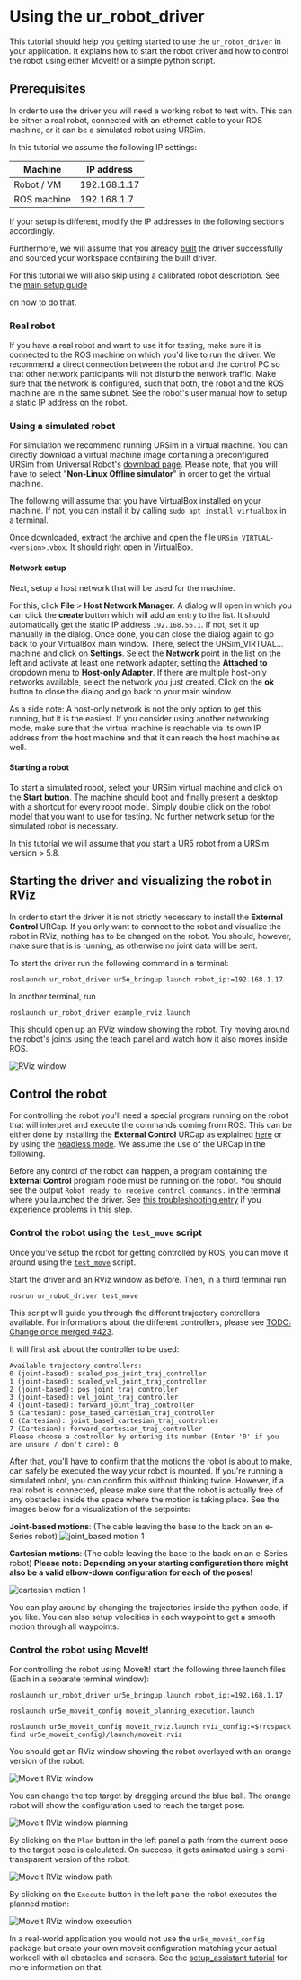 # Using the ur_robot_driver

This tutorial should help you getting started to use the `ur_robot_driver` in your application. It
explains how to start the robot driver and how to control the robot using either MoveIt! or a simple
python script.

## Prerequisites
In order to use the driver you will need a working robot to test with. This can be either a real
robot, connected with an ethernet cable to your ROS machine, or it can be a simulated robot using
URSim.

In this tutorial we assume the following IP settings:

| Machine     | IP address   |
| ----------- | ------------ |
| Robot / VM  | 192.168.1.17 |
| ROS machine | 192.168.1.7  |

If your setup is different, modify the IP addresses in the following sections accordingly.

Furthermore, we will assume that you already [built](https://github.com/UniversalRobots/Universal_Robots_ROS_Driver#building) the driver successfully and sourced your
workspace containing the built driver.

For this tutorial we will also skip using a calibrated robot description. See the [main setup
guide](https://github.com/UniversalRobots/Universal_Robots_ROS_Driver/blob/master/README.md#extract-calibration-information)

on how to do that.

### Real robot
If you have a real robot and want to use it for testing, make sure it is connected to the ROS
machine on which you'd like to run the driver. We recommend a direct connection between the robot
and the control PC so that other network participants will not disturb the network traffic. Make
sure that the network is configured, such that both, the robot and the ROS machine are in the same
subnet. See the robot's user manual how to setup a static IP address on the robot.

### Using a simulated robot
For simulation we recommend running URSim in a virtual machine. You can directly download a virtual
machine image containing a preconfigured URSim from Universal Robot's [download
page](https://www.universal-robots.com/download/?filters[]=98759&query=). Please note, that you will
have to select "**Non-Linux Offline simulator**" in order to get the virtual machine.

The following will assume that you have VirtualBox installed on your machine. If not, you can
install it by calling `sudo apt install virtualbox` in a terminal.

Once downloaded, extract the archive and open the file `URSim_VIRTUAL-<version>.vbox`. It should
right open in VirtualBox.

#### Network setup
Next, setup a host network that will be used for the machine.

For this, click **File** > **Host Network Manager**. A dialog will open in which you can click the
**create** button which will add an entry to the list. It should automatically get the static IP
address `192.168.56.1`. If not, set it up manually in the dialog. Once done, you can close the
dialog again to go back to your VirtualBox main window. There, select the URSim_VIRTUAL... machine
and click on **Settings**. Select the **Network** point in the list on the left and activate at
least one network adapter, setting the **Attached to** dropdown menu to **Host-only Adapter**.
If there are multiple host-only networks available, select the network you just created. Click on
the **ok** button to close the dialog and go back to your main window.

As a side note: A host-only network is not the only option to get this running, but it is the
easiest. If you consider using another networking mode, make sure that the virtual machine is
reachable via its own IP address from the host machine and that it can reach the host machine as
well.

#### Starting a robot
To start a simulated robot, select your URSim virtual machine and click on the **Start button**. The
machine should boot and finally present a desktop with a shortcut for every robot model. Simply
double click on the robot model that you want to use for testing. No further network setup for the
simulated robot is necessary.

In this tutorial we will assume that you start a UR5 robot from a URSim version > 5.8.

## Starting the driver and visualizing the robot in RViz
In order to start the driver it is not strictly necessary to install the **External Control** URCap.
If you only want to connect to the robot and visualize the robot in RViz, nothing has to be changed
on the robot. You should, however, make sure that is is running, as otherwise no joint data will be
sent.

To start the driver run the following command in a terminal:

```
roslaunch ur_robot_driver ur5e_bringup.launch robot_ip:=192.168.1.17
```

In another terminal, run

```
roslaunch ur_robot_driver example_rviz.launch
```

This should open up an RViz window showing the robot. Try moving around the robot's joints using the
teach panel and watch how it also moves inside ROS.

![RViz window](resources/usage_example/rviz.png "RViz window showing a UR5 robot")

## Control the robot
For controlling the robot you'll need a special program running on the robot that will interpret and
execute the commands coming from ROS. This can be either done by installing the **External Control**
URCap as explained
[here](https://github.com/UniversalRobots/Universal_Robots_ROS_Driver/blob/master/README.md#setting-up-a-ur-robot-for-ur_robot_driver)
or by using the [headless
mode](https://github.com/UniversalRobots/Universal_Robots_ROS_Driver/blob/master/ur_robot_driver/README.md#headless-mode).
We assume the use of the URCap in the following.

Before any control of the robot can happen, a program containing the **External Control** program
node must be running on the robot. You should see the output `Robot ready to receive control
commands.` in the terminal where you launched the driver. See [this troubleshooting
entry](https://github.com/UniversalRobots/Universal_Robots_ROS_Driver/blob/master/README.md#i-started-everything-but-i-cannot-control-the-robot)
if you experience problems in this step.

### Control the robot using the `test_move` script
Once you've setup the robot for getting controlled by ROS, you can move it around using the
[`test_move`](https://github.com/UniversalRobots/Universal_Robots_ROS_Driver/blob/master/ur_robot_driver/scripts/test_move) script.

Start the driver and an RViz window as before. Then, in a third terminal run

```
rosrun ur_robot_driver test_move
```

This script will guide you through the different trajectory controllers available. For informations
about the different controllers, please see [TODO: Change once merged #423](https://github.com/UniversalRobots/Universal_Robots_ROS_Driver/pull/423).

It will first ask about the controller to be used:

```
Available trajectory controllers:
0 (joint-based): scaled_pos_joint_traj_controller
1 (joint-based): scaled_vel_joint_traj_controller
2 (joint-based): pos_joint_traj_controller
3 (joint-based): vel_joint_traj_controller
4 (joint-based): forward_joint_traj_controller
5 (Cartesian): pose_based_cartesian_traj_controller
6 (Cartesian): joint_based_cartesian_traj_controller
7 (Cartesian): forward_cartesian_traj_controller
Please choose a controller by entering its number (Enter '0' if you are unsure / don't care): 0
```

After that, you'll have to confirm that the motions the robot is about to make, can safely be
executed the way your robot is mounted. If you're running a simulated robot, you can confirm this
without thinking twice. However, if a real robot is connected, please make sure that the robot is
actually free of any obstacles inside the space where the motion is taking place. See the images
below for a visualization of the setpoints:

**Joint-based motions**: (The cable leaving the base to the back on an e-Series robot)
![joint_based motion 1](resources/usage_example/joint_based_motion.png "setpoints of joint-based motion")

**Cartesian motions**: (The cable leaving the base to the back on an e-Series robot)
**Please note: Depending on your starting configuration there might also be a valid elbow-down
configuration for each of the poses!**

![cartesian motion 1](resources/usage_example/cartesian_motion.png "Setpoints of a Cartesian motion")

You can play around by changing the trajectories inside the python code, if you like. You can also
setup velocities in each waypoint to get a smooth motion through all waypoints.

### Control the robot using MoveIt!
For controlling the robot using MoveIt! start the following three launch files (Each in a separate terminal
window):

```
roslaunch ur_robot_driver ur5e_bringup.launch robot_ip:=192.168.1.17
```

```
roslaunch ur5e_moveit_config moveit_planning_execution.launch
```

```
roslaunch ur5e_moveit_config moveit_rviz.launch rviz_config:=$(rospack find ur5e_moveit_config)/launch/moveit.rviz
```

You should get an RViz window showing the robot overlayed with an orange version of the robot:

![MoveIt RViz window](resources/usage_example/moveit_1.png "Moveit RViz window after startup")

You can change the tcp target by dragging around the blue ball. The orange robot will show the
configuration used to reach the target pose.


![MoveIt RViz window planning](resources/usage_example/moveit_2.png "Moveit RViz window showing planning result")

By clicking on the `Plan` button in the left panel a path from the current pose to the target pose
is calculated. On success, it gets animated using a semi-transparent version of the robot:


![MoveIt RViz window path](resources/usage_example/moveit_3.png "Moveit RViz window showing planned path")

By clicking on the `Execute` button in the left panel the robot executes the planned motion:


![MoveIt RViz window execution](resources/usage_example/moveit_4.png "Moveit RViz window showing planned path execution")

In a real-world application you would not use the `ur5e_moveit_config` package but create your own
moveit configuration matching your actual workcell with all obstacles and sensors. See the
[setup_assistant
tutorial](https://ros-planning.github.io/moveit_tutorials/doc/setup_assistant/setup_assistant_tutorial.html)
for more information on that.
